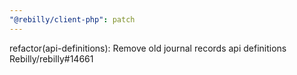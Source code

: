 ```yaml
---
"@rebilly/client-php": patch
---
```


refactor(api-definitions): Remove old journal records api definitions Rebilly/rebilly#14661
